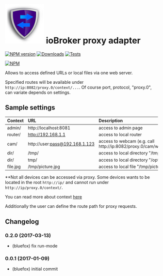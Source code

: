 ![Logo](admin/proxy.png)
ioBroker proxy adapter
=================
[![NPM version](http://img.shields.io/npm/v/iobroker.proxy.svg)](https://www.npmjs.com/package/iobroker.proxy)
[![Downloads](https://img.shields.io/npm/dm/iobroker.proxy.svg)](https://www.npmjs.com/package/iobroker.proxy)
[![Tests](https://travis-ci.org/ioBroker/ioBroker.proxy.svg?branch=master)](https://travis-ci.org/ioBroker/ioBroker.proxy)

[![NPM](https://nodei.co/npm/iobroker.proxy.png?downloads=true)](https://nodei.co/npm/iobroker.proxy/)

Allows to access defined URLs or local files via one web server.

Specified routes will be available under ```http://ip:8082/proxy.0/context/...```. Of course port, protocol, "proxy.0", can variate depends on settings.

## Sample settings
| Context        |      URL                                           |      Description                                   |
|----------------|:---------------------------------------------------|:---------------------------------------------------|
| admin/         | http://localhost:8081                              | access to admin page                               |
| router/        | http://192.168.1.1                                 | access to local router                             |
| cam/           | http://user:pass@192.168.1.123                     | access to webcam (e.g. call http://ip:8082/proxy.0/cam/web/snapshot.jpg) |
| dir/           | /tmp/                                              | access to local directory "/tmp/"                  |
| dir/           | tmp/                                               | access to local directory "/opt/iobroker/tmp"      |
| file.jpg       | /tmp/picture.jpg                                   | access to local file "/tmp/picture.jpg"            |

**Not all devices can be accessed via proxy. 
Some devices wants to be located in the root ```http://ip/``` and cannot run under ```http://ip/proxy.0/context/```.

You can read more about context [here](https://www.npmjs.com/package/http-proxy-middleware#context-matching)

Additionally the user can define the route path for proxy requests.

## Changelog

### 0.2.0 (2017-03-13)
* (bluefox) fix run-mode

### 0.0.1 (2017-01-09)
* (bluefox) initial commit